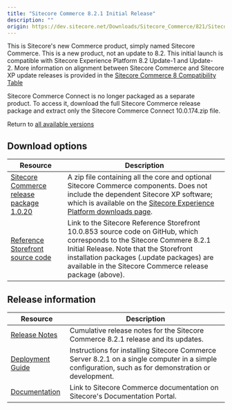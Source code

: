 ```yaml
---
title: "Sitecore Commerce 8.2.1 Initial Release"
description: ""
origin: https://dev.sitecore.net/Downloads/Sitecore_Commerce/821/Sitecore_Commerce_821.aspx
---
```


This is Sitecore's new Commerce product, simply named Sitecore Commerce. This is a new product, not an update to 8.2. This initial launch is compatible with Sitecore Experience Platform 8.2 Update-1 and Update-2. More information on alignment between Sitecore Commerce and Sitecore XP update releases is provided in the [Sitecore Commerce 8 Compatibility Table](https://kb.sitecore.net/articles/316437)

Sitecore Commerce Connect is no longer packaged as a separate product. To access it, download the full Sitecore Commerce release package and extract only the Sitecore Commerce Connect 10.0.174.zip file.

Return to [all available versions](/downloads/Sitecore_Commerce)

## Download options

 | Resource | Description |
 | --- | --- |
 | [Sitecore Commerce release package 1.0.20](https://scdp.blob.core.windows.net/downloads/Sitecore%20Commerce/821/Sitecore%20Commerce%20821/Secure/SitecoreCommerce8.2.1_1.0.20.zip) | A zip file containing all the core and optional Sitecore Commerce components. Does not include the dependent Sitecore XP software; which is available on the [Sitecore Experience Platform downloads page](/downloads/Sitecore_Experience_Platform). |
 | [Reference Storefront source code](https://github.com/Sitecore/Reference-Storefront/releases/tag/10.0.853) | Link to the Sitecore Reference Storefront 10.0.853 source code on GitHub, which corresponds to the Sitecore Commere 8.2.1 Initial Release. Note that the Storefront installation packages (.update packages) are available in the Sitecore Commerce release package (above). |

## Release information

 | Resource | Description |
 | --- | --- |
 | [Release Notes](http://commercesdn.sitecore.net/SitecoreCommerce/ReleaseNotes/en-us/index.html) | Cumulative release notes for the Sitecore Commerce 8.2.1 release and its updates. |
 | [Deployment Guide](http://commercesdn.sitecore.net/SitecoreCommerce/DeploymentGuide/en-us/index.html) | Instructions for installing Sitecore Commerce Server 8.2.1 on a single computer in a simple configuration, such as for demonstration or development. |
 | [Documentation](https://doc.sitecore.com) | Link to Sitecore Commerce documentation on Sitecore's Documentation Portal. |